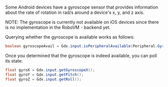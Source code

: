 Some Android devices have a gyroscope sensor that provides information about the rate of rotation in rad/s around a device's x, y, and z axis.

NOTE: The gyroscope is currently not available on iOS devices since there is no implementation in the RoboVM - backend yet.

Querying whether the gyroscope is available works as follows:

```java
boolean gyroscopeAvail = Gdx.input.isPeripheralAvailable(Peripheral.Gyroscope);
```

Once you determined that the gyroscope is indeed available, you can poll its state:

```java
float gyroX = Gdx.input.getGyroscopeX();
float gyroY = Gdx.input.getPitch();
float gyroZ = Gdx.input.getRoll();
```